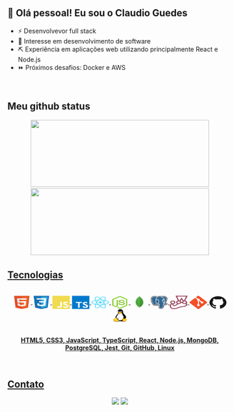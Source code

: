 ## :wave: Olá pessoal! Eu sou o Claudio Guedes

- &#9889; Desenvolvevor full stack
- :brain: Interesse em desenvolvimento de software
- &#9935; Experiência em aplicações web utilizando principalmente React e Node.js
- &#9193; Próximos desafios: Docker e AWS
<br>

## Meu github status
<div align="center">
  <a href="https://github.com/guedesclaudio">
  <img height="150px" width="400px" src="https://github-readme-stats.vercel.app/api?username=guedesclaudio&show_icons=true&theme=dark&include_all_commits=true&count_private=true"/>
  <img height="150px" width="400px" src="https://github-readme-stats.vercel.app/api/top-langs/?username=guedesclaudio&layout=compact&langs_count=7&theme=dark"/>
</div>

## Tecnologias
 <div style="display: inline_block" align="center"><br>
  <img align="center" height="30" width="40" src="https://raw.githubusercontent.com/devicons/devicon/master/icons/html5/html5-original.svg">
  <img align="center" height="30" width="40" src="https://raw.githubusercontent.com/devicons/devicon/master/icons/css3/css3-original.svg">
  <img align="center" height="30" width="40" src="https://raw.githubusercontent.com/devicons/devicon/master/icons/javascript/javascript-plain.svg">
  <img align="center" height="30" width="40" src="https://raw.githubusercontent.com/devicons/devicon/master/icons/typescript/typescript-plain.svg">
  <img align="center" height="30" width="40" src="https://raw.githubusercontent.com/devicons/devicon/master/icons/react/react-original.svg">
  <img align="center" height="30" width="40" src="https://raw.githubusercontent.com/devicons/devicon/master/icons/nodejs/nodejs-original.svg">
  <img align="center" height="30" width="40" src="https://raw.githubusercontent.com/devicons/devicon/master/icons/mongodb/mongodb-original.svg">
  <img align="center" height="30" width="40" src="https://raw.githubusercontent.com/devicons/devicon/master/icons/postgresql/postgresql-original.svg">
   <img align="center" height="30" width="40" src="https://raw.githubusercontent.com/devicons/devicon/master/icons/jest/jest-plain.svg">
  <img align="center" height="30" width="40" src="https://raw.githubusercontent.com/devicons/devicon/master/icons/git/git-original.svg">
  <img align="center" height="30" width="40" src="https://raw.githubusercontent.com/devicons/devicon/master/icons/github/github-original.svg">
  <img align="center" height="30" width="40" src="https://raw.githubusercontent.com/devicons/devicon/master/icons/linux/linux-original.svg">
 </div>
  <br>
  <p align="center"><b>HTML5, CSS3, JavaScript, TypeScript, React, Node.js, MongoDB, PostgreSQL, Jest, Git, GitHub, Linux <b/></p>
  <br>
  
## Contato
<div align="center"> 
  <a href = "mailto:cgsarmentosilva@gmail.com"><img src="https://img.shields.io/badge/-Gmail-%23333?style=for-the-badge&logo=gmail&logoColor=white" target="_blank"></a>
  <a href="https://www.linkedin.com/in/claudio-guedes-0144b91a5/" target="_blank"><img src="https://img.shields.io/badge/-LinkedIn-%230077B5?style=for-the-badge&logo=linkedin&logoColor=white" target="_blank"></a> 
</div>
